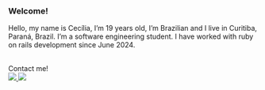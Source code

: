 ### Welcome! 

Hello, my name is Cecília, I’m 19 years old, I’m Brazilian and I live in Curitiba, Paraná, Brazil. I’m a software engineering student. 
I have worked with ruby on rails development since June 2024. 

<br>
Contact me!
<div> 
  <a href="https://www.linkedin.com/in/ceciliacamargoprado" target="_blank"><img src="https://img.shields.io/badge/-LinkedIn-%230077B5?style=for-the-badge&logo=linkedin&logoColor=white" target="_blank">
  <a href = "mailto:ceciliacprado1@gmail.com"><img src="https://img.shields.io/badge/-Gmail-%23333?style=for-the-badge&logo=gmail&logoColor=white" target="_blank"></a>
  </a> 
</div></p>
